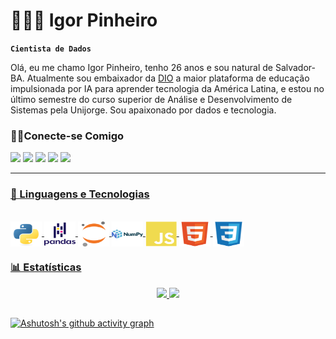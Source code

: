 # 🧑🏽‍💻 Igor Pinheiro

**`Cientista de Dados`**

Olá, eu me chamo Igor Pinheiro, tenho 26 anos e sou natural de Salvador-BA. Atualmente sou embaixador da [DIO](https://www.dio.me/sign-up?ref=DEF4DA9FBEE943058AE1A80F28B6BB9C) a maior plataforma de educação impulsionada por IA
para aprender tecnologia da América Latina, e estou no último semestre do curso superior de Análise e Desenvolvimento de Sistemas pela Unijorge. Sou apaixonado por dados e tecnologia.

 ### 🤳🏽Conecte-se Comigo
  
<div> 
  <a href="https://www.instagram.com/igorpiinheiroo?igsh=MW83cWNqMHV6cXl3eg==" target="_blank"><img src="https://img.shields.io/badge/-Instagram-%23E4405F?style=for-the-badge&logo=instagram&logoColor=white" target="_blank"></a>
<a href="https://discord.gg/igorpinheiro5160" target="_blank"><img src="https://img.shields.io/badge/Discord-7289DA?style=for-the-badge&logo=discord&logoColor=white" target="_blank"></a> 
  <a href = "mailto:igorcosta9908@gmail.com"><img src="https://img.shields.io/badge/-Gmail-%23333?style=for-the-badge&logo=gmail&logoColor=white" target="_blank"></a>
  <a href="https://www.linkedin.com/in/igor-pinheiro-2533b11a9" target="_blank"><img src="https://img.shields.io/badge/-LinkedIn-%230077B5?style=for-the-badge&logo=linkedin&logoColor=white" target="_blank"></a> 
<a href="https://medium.com/@igorpinheiro.DIO"><img src=https://img.shields.io/badge/Medium-12100E?style=for-the-badge&logo=medium&logoColor=white>
  
</div>

---

### 🤖 Linguagens e Tecnologias

<div style="display: inline_block"><br>
  
  
  <img align="center" alt="Igor-Python" height="40" width="50" src="https://raw.githubusercontent.com/devicons/devicon/master/icons/python/python-original.svg">
  <img align="center" alt="Igor-Pandas" height="40" width="50" src="https://raw.githubusercontent.com/devicons/devicon/master/icons/pandas/pandas-original-wordmark.svg">
  <img align="center" alt="Igor-Jupyter" height="40" width="50" src="https://raw.githubusercontent.com/devicons/devicon/master/icons/jupyter/jupyter-original.svg">
  <img align="center" alt="Igor-Numpy" height="40" width="50" src="https://raw.githubusercontent.com/devicons/devicon/master/icons/numpy/numpy-original-wordmark.svg">
  <img align="center" alt="Igor-Js" height="40" width="50" src="https://raw.githubusercontent.com/devicons/devicon/master/icons/javascript/javascript-plain.svg">
  <img align="center" alt="Igor-HTML" height="40" width="50" src="https://raw.githubusercontent.com/devicons/devicon/master/icons/html5/html5-original.svg">
  <img align="center" alt="Igor-CSS" height="40" width="50" src="https://raw.githubusercontent.com/devicons/devicon/master/icons/css3/css3-original.svg">
</div>

  
### 📊 Estatísticas

<div align="center">
  
 <a href="https://github.com/Igorpinheiro7">
  
   <img height="177em" src="https://github-readme-stats.vercel.app/api?username=Igorpinheiro7&show_icons=true&theme=merko&include_all_commits=true&count_private=true"/>
  
   <img height="177em" src="https://github-readme-stats.vercel.app/api/top-langs/?username=Igorpinheiro7&layout=compact&langs_count=7&theme=merko"/>

  </div>
  
  </div>

##

![Ashutosh's github activity graph](https://github-readme-activity-graph.vercel.app/graph?username=Igorpinheiro7&theme=merko&hide_border=true)
